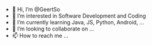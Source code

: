 - 👋 Hi, I’m @GeertSo
- 👀 I’m interested in Software Development and Coding
- 🌱 I’m currently learning Java, JS, Python, Android, ...
- 💞️ I’m looking to collaborate on ...
- 📫 How to reach me ...

<!---
GeertSo/GeertSo is a ✨ special ✨ repository because its `README.md` (this file) appears on your GitHub profile.
You can click the Preview link to take a look at your changes.
--->
